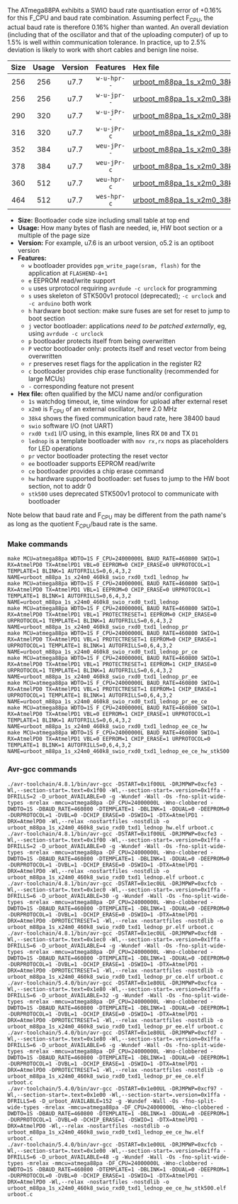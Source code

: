 The ATmega88PA exhibits a SWIO baud rate quantisation error of +0.16% for this F_CPU and baud rate combination. Assuming perfect F<sub>CPU</sub>, the actual baud rate is therefore 0.16% higher than wanted. An overall deviation (including that of the oscillator and that of the uploading computer) of up to 1.5% is well within communication tolerance. In practice, up to 2.5% deviation is likely to work with short cables and benign line noise.

|Size|Usage|Version|Features|Hex file|
|:-:|:-:|:-:|:-:|:--|
|256|256|u7.7|`w-u-hpr--`|[urboot_m88pa_1s_x2m0_38k4_swio_rxd0_txd1_lednop_hw.hex](https://raw.githubusercontent.com/stefanrueger/urboot.hex/main/mcus/atmega88pa/watchdog_1_s/external_oscillator_x/%2B2m000000_hz/%2B%2B38k4_baud/uart0_rxd0_txd1/lednop/urboot_m88pa_1s_x2m0_38k4_swio_rxd0_txd1_lednop_hw.hex)|
|256|256|u7.7|`w-u-jpr--`|[urboot_m88pa_1s_x2m0_38k4_swio_rxd0_txd1_lednop.hex](https://raw.githubusercontent.com/stefanrueger/urboot.hex/main/mcus/atmega88pa/watchdog_1_s/external_oscillator_x/%2B2m000000_hz/%2B%2B38k4_baud/uart0_rxd0_txd1/lednop/urboot_m88pa_1s_x2m0_38k4_swio_rxd0_txd1_lednop.hex)|
|290|320|u7.7|`w-u-jPr--`|[urboot_m88pa_1s_x2m0_38k4_swio_rxd0_txd1_lednop_pr.hex](https://raw.githubusercontent.com/stefanrueger/urboot.hex/main/mcus/atmega88pa/watchdog_1_s/external_oscillator_x/%2B2m000000_hz/%2B%2B38k4_baud/uart0_rxd0_txd1/lednop/urboot_m88pa_1s_x2m0_38k4_swio_rxd0_txd1_lednop_pr.hex)|
|316|320|u7.7|`w-u-jPr-c`|[urboot_m88pa_1s_x2m0_38k4_swio_rxd0_txd1_lednop_pr_ce.hex](https://raw.githubusercontent.com/stefanrueger/urboot.hex/main/mcus/atmega88pa/watchdog_1_s/external_oscillator_x/%2B2m000000_hz/%2B%2B38k4_baud/uart0_rxd0_txd1/lednop/urboot_m88pa_1s_x2m0_38k4_swio_rxd0_txd1_lednop_pr_ce.hex)|
|352|384|u7.7|`weu-jPr--`|[urboot_m88pa_1s_x2m0_38k4_swio_rxd0_txd1_lednop_pr_ee.hex](https://raw.githubusercontent.com/stefanrueger/urboot.hex/main/mcus/atmega88pa/watchdog_1_s/external_oscillator_x/%2B2m000000_hz/%2B%2B38k4_baud/uart0_rxd0_txd1/lednop/urboot_m88pa_1s_x2m0_38k4_swio_rxd0_txd1_lednop_pr_ee.hex)|
|378|384|u7.7|`weu-jPr-c`|[urboot_m88pa_1s_x2m0_38k4_swio_rxd0_txd1_lednop_pr_ee_ce.hex](https://raw.githubusercontent.com/stefanrueger/urboot.hex/main/mcus/atmega88pa/watchdog_1_s/external_oscillator_x/%2B2m000000_hz/%2B%2B38k4_baud/uart0_rxd0_txd1/lednop/urboot_m88pa_1s_x2m0_38k4_swio_rxd0_txd1_lednop_pr_ee_ce.hex)|
|360|512|u7.7|`weu-hpr-c`|[urboot_m88pa_1s_x2m0_38k4_swio_rxd0_txd1_lednop_ee_ce_hw.hex](https://raw.githubusercontent.com/stefanrueger/urboot.hex/main/mcus/atmega88pa/watchdog_1_s/external_oscillator_x/%2B2m000000_hz/%2B%2B38k4_baud/uart0_rxd0_txd1/lednop/urboot_m88pa_1s_x2m0_38k4_swio_rxd0_txd1_lednop_ee_ce_hw.hex)|
|464|512|u7.7|`wes-hpr-c`|[urboot_m88pa_1s_x2m0_38k4_swio_rxd0_txd1_lednop_ee_ce_hw_stk500.hex](https://raw.githubusercontent.com/stefanrueger/urboot.hex/main/mcus/atmega88pa/watchdog_1_s/external_oscillator_x/%2B2m000000_hz/%2B%2B38k4_baud/uart0_rxd0_txd1/lednop/urboot_m88pa_1s_x2m0_38k4_swio_rxd0_txd1_lednop_ee_ce_hw_stk500.hex)|

- **Size:** Bootloader code size including small table at top end
- **Usage:** How many bytes of flash are needed, ie, HW boot section or a multiple of the page size
- **Version:** For example, u7.6 is an urboot version, o5.2 is an optiboot version
- **Features:**
  + `w` bootloader provides `pgm_write_page(sram, flash)` for the application at `FLASHEND-4+1`
  + `e` EEPROM read/write support
  + `u` uses urprotocol requiring `avrdude -c urclock` for programming
  + `s` uses skeleton of STK500v1 protocol (deprecated); `-c urclock` and `-c arduino` both work
  + `h` hardware boot section: make sure fuses are set for reset to jump to boot section
  + `j` vector bootloader: applications *need to be patched externally*, eg, using `avrdude -c urclock`
  + `p` bootloader protects itself from being overwritten
  + `P` vector bootloader only: protects itself and reset vector from being overwritten
  + `r` preserves reset flags for the application in the register R2
  + `c` bootloader provides chip erase functionality (recommended for large MCUs)
  + `-` corresponding feature not present
- **Hex file:** often qualified by the MCU name and/or configuration
  + `1s` watchdog timeout, ie, time window for upload after external reset
  + `x2m0` is F<sub>CPU</sub> of an external oscillator, here 2.0 MHz
  + `38k4` shows the fixed communication baud rate, here 38400 baud
  + `swio` software I/O (not UART)
  + `rxd0 txd1` I/O using, in this example, lines RX `D0` and TX `D1`
  + `lednop` is a template bootloader with `mov rx,rx` nops as placeholders for LED operations
  + `pr` vector bootloader protecting the reset vector
  + `ee` bootloader supports EEPROM read/write
  + `ce` bootloader provides a chip erase command
  + `hw` hardware supported bootloader: set fuses to jump to the HW boot section, not to addr 0
  + `stk500` uses deprecated STK500v1 protocol to communicate with bootloader


Note below that baud rate and F<sub>CPU</sub> may be different from the path name's as long as the quotient F<sub>CPU</sub>/baud rate is the same.

### Make commands
```
make MCU=atmega88pa WDTO=1S F_CPU=24000000L BAUD_RATE=460800 SWIO=1 RX=AtmelPD0 TX=AtmelPD1 VBL=0 EEPROM=0 CHIP_ERASE=0 URPROTOCOL=1 TEMPLATE=1 BLINK=1 AUTOFRILLS=0,6,4,3,2 NAME=urboot_m88pa_1s_x24m0_460k8_swio_rxd0_txd1_lednop_hw
make MCU=atmega88pa WDTO=1S F_CPU=24000000L BAUD_RATE=460800 SWIO=1 RX=AtmelPD0 TX=AtmelPD1 VBL=1 EEPROM=0 CHIP_ERASE=0 URPROTOCOL=1 TEMPLATE=1 BLINK=1 AUTOFRILLS=0,6,4,3,2 NAME=urboot_m88pa_1s_x24m0_460k8_swio_rxd0_txd1_lednop
make MCU=atmega88pa WDTO=1S F_CPU=24000000L BAUD_RATE=460800 SWIO=1 RX=AtmelPD0 TX=AtmelPD1 VBL=1 PROTECTRESET=1 EEPROM=0 CHIP_ERASE=0 URPROTOCOL=1 TEMPLATE=1 BLINK=1 AUTOFRILLS=0,6,4,3,2 NAME=urboot_m88pa_1s_x24m0_460k8_swio_rxd0_txd1_lednop_pr
make MCU=atmega88pa WDTO=1S F_CPU=24000000L BAUD_RATE=460800 SWIO=1 RX=AtmelPD0 TX=AtmelPD1 VBL=1 PROTECTRESET=1 EEPROM=0 CHIP_ERASE=1 URPROTOCOL=1 TEMPLATE=1 BLINK=1 AUTOFRILLS=0,6,4,3,2 NAME=urboot_m88pa_1s_x24m0_460k8_swio_rxd0_txd1_lednop_pr_ce
make MCU=atmega88pa WDTO=1S F_CPU=24000000L BAUD_RATE=460800 SWIO=1 RX=AtmelPD0 TX=AtmelPD1 VBL=1 PROTECTRESET=1 EEPROM=1 CHIP_ERASE=0 URPROTOCOL=1 TEMPLATE=1 BLINK=1 AUTOFRILLS=0,6,4,3,2 NAME=urboot_m88pa_1s_x24m0_460k8_swio_rxd0_txd1_lednop_pr_ee
make MCU=atmega88pa WDTO=1S F_CPU=24000000L BAUD_RATE=460800 SWIO=1 RX=AtmelPD0 TX=AtmelPD1 VBL=1 PROTECTRESET=1 EEPROM=1 CHIP_ERASE=1 URPROTOCOL=1 TEMPLATE=1 BLINK=1 AUTOFRILLS=0,6,4,3,2 NAME=urboot_m88pa_1s_x24m0_460k8_swio_rxd0_txd1_lednop_pr_ee_ce
make MCU=atmega88pa WDTO=1S F_CPU=24000000L BAUD_RATE=460800 SWIO=1 RX=AtmelPD0 TX=AtmelPD1 VBL=0 EEPROM=1 CHIP_ERASE=1 URPROTOCOL=1 TEMPLATE=1 BLINK=1 AUTOFRILLS=0,6,4,3,2 NAME=urboot_m88pa_1s_x24m0_460k8_swio_rxd0_txd1_lednop_ee_ce_hw
make MCU=atmega88pa WDTO=1S F_CPU=24000000L BAUD_RATE=460800 SWIO=1 RX=AtmelPD0 TX=AtmelPD1 VBL=0 EEPROM=1 CHIP_ERASE=1 URPROTOCOL=0 TEMPLATE=1 BLINK=1 AUTOFRILLS=0,6,4,3,2 NAME=urboot_m88pa_1s_x24m0_460k8_swio_rxd0_txd1_lednop_ee_ce_hw_stk500
```

### Avr-gcc commands
```
./avr-toolchain/4.8.1/bin/avr-gcc -DSTART=0x1f00UL -DRJMPWP=0xcfe3 -Wl,--section-start=.text=0x1f00 -Wl,--section-start=.version=0x1ffa -DFRILLS=2 -D_urboot_AVAILABLE=0 -g -Wundef -Wall -Os -fno-split-wide-types -mrelax -mmcu=atmega88pa -DF_CPU=24000000L -Wno-clobbered -DWDTO=1S -DBAUD_RATE=460800 -DTEMPLATE=1 -DBLINK=1 -DDUAL=0 -DEEPROM=0 -DURPROTOCOL=1 -DVBL=0 -DCHIP_ERASE=0 -DSWIO=1 -DTX=AtmelPD1 -DRX=AtmelPD0 -Wl,--relax -nostartfiles -nostdlib -o urboot_m88pa_1s_x24m0_460k8_swio_rxd0_txd1_lednop_hw.elf urboot.c
./avr-toolchain/4.8.1/bin/avr-gcc -DSTART=0x1f00UL -DRJMPWP=0xcfe3 -Wl,--section-start=.text=0x1f00 -Wl,--section-start=.version=0x1ffa -DFRILLS=2 -D_urboot_AVAILABLE=0 -g -Wundef -Wall -Os -fno-split-wide-types -mrelax -mmcu=atmega88pa -DF_CPU=24000000L -Wno-clobbered -DWDTO=1S -DBAUD_RATE=460800 -DTEMPLATE=1 -DBLINK=1 -DDUAL=0 -DEEPROM=0 -DURPROTOCOL=1 -DVBL=1 -DCHIP_ERASE=0 -DSWIO=1 -DTX=AtmelPD1 -DRX=AtmelPD0 -Wl,--relax -nostartfiles -nostdlib -o urboot_m88pa_1s_x24m0_460k8_swio_rxd0_txd1_lednop.elf urboot.c
./avr-toolchain/4.8.1/bin/avr-gcc -DSTART=0x1ec0UL -DRJMPWP=0xcfcb -Wl,--section-start=.text=0x1ec0 -Wl,--section-start=.version=0x1ffa -DFRILLS=6 -D_urboot_AVAILABLE=30 -g -Wundef -Wall -Os -fno-split-wide-types -mrelax -mmcu=atmega88pa -DF_CPU=24000000L -Wno-clobbered -DWDTO=1S -DBAUD_RATE=460800 -DTEMPLATE=1 -DBLINK=1 -DDUAL=0 -DEEPROM=0 -DURPROTOCOL=1 -DVBL=1 -DCHIP_ERASE=0 -DSWIO=1 -DTX=AtmelPD1 -DRX=AtmelPD0 -DPROTECTRESET=1 -Wl,--relax -nostartfiles -nostdlib -o urboot_m88pa_1s_x24m0_460k8_swio_rxd0_txd1_lednop_pr.elf urboot.c
./avr-toolchain/4.8.1/bin/avr-gcc -DSTART=0x1ec0UL -DRJMPWP=0xcfd8 -Wl,--section-start=.text=0x1ec0 -Wl,--section-start=.version=0x1ffa -DFRILLS=6 -D_urboot_AVAILABLE=4 -g -Wundef -Wall -Os -fno-split-wide-types -mrelax -mmcu=atmega88pa -DF_CPU=24000000L -Wno-clobbered -DWDTO=1S -DBAUD_RATE=460800 -DTEMPLATE=1 -DBLINK=1 -DDUAL=0 -DEEPROM=0 -DURPROTOCOL=1 -DVBL=1 -DCHIP_ERASE=1 -DSWIO=1 -DTX=AtmelPD1 -DRX=AtmelPD0 -DPROTECTRESET=1 -Wl,--relax -nostartfiles -nostdlib -o urboot_m88pa_1s_x24m0_460k8_swio_rxd0_txd1_lednop_pr_ce.elf urboot.c
./avr-toolchain/5.4.0/bin/avr-gcc -DSTART=0x1e80UL -DRJMPWP=0xcfca -Wl,--section-start=.text=0x1e80 -Wl,--section-start=.version=0x1ffa -DFRILLS=6 -D_urboot_AVAILABLE=32 -g -Wundef -Wall -Os -fno-split-wide-types -mrelax -mmcu=atmega88pa -DF_CPU=24000000L -Wno-clobbered -DWDTO=1S -DBAUD_RATE=460800 -DTEMPLATE=1 -DBLINK=1 -DDUAL=0 -DEEPROM=1 -DURPROTOCOL=1 -DVBL=1 -DCHIP_ERASE=0 -DSWIO=1 -DTX=AtmelPD1 -DRX=AtmelPD0 -DPROTECTRESET=1 -Wl,--relax -nostartfiles -nostdlib -o urboot_m88pa_1s_x24m0_460k8_swio_rxd0_txd1_lednop_pr_ee.elf urboot.c
./avr-toolchain/5.4.0/bin/avr-gcc -DSTART=0x1e80UL -DRJMPWP=0xcfd7 -Wl,--section-start=.text=0x1e80 -Wl,--section-start=.version=0x1ffa -DFRILLS=6 -D_urboot_AVAILABLE=6 -g -Wundef -Wall -Os -fno-split-wide-types -mrelax -mmcu=atmega88pa -DF_CPU=24000000L -Wno-clobbered -DWDTO=1S -DBAUD_RATE=460800 -DTEMPLATE=1 -DBLINK=1 -DDUAL=0 -DEEPROM=1 -DURPROTOCOL=1 -DVBL=1 -DCHIP_ERASE=1 -DSWIO=1 -DTX=AtmelPD1 -DRX=AtmelPD0 -DPROTECTRESET=1 -Wl,--relax -nostartfiles -nostdlib -o urboot_m88pa_1s_x24m0_460k8_swio_rxd0_txd1_lednop_pr_ee_ce.elf urboot.c
./avr-toolchain/5.4.0/bin/avr-gcc -DSTART=0x1e00UL -DRJMPWP=0xcf97 -Wl,--section-start=.text=0x1e00 -Wl,--section-start=.version=0x1ffa -DFRILLS=6 -D_urboot_AVAILABLE=152 -g -Wundef -Wall -Os -fno-split-wide-types -mrelax -mmcu=atmega88pa -DF_CPU=24000000L -Wno-clobbered -DWDTO=1S -DBAUD_RATE=460800 -DTEMPLATE=1 -DBLINK=1 -DDUAL=0 -DEEPROM=1 -DURPROTOCOL=1 -DVBL=0 -DCHIP_ERASE=1 -DSWIO=1 -DTX=AtmelPD1 -DRX=AtmelPD0 -Wl,--relax -nostartfiles -nostdlib -o urboot_m88pa_1s_x24m0_460k8_swio_rxd0_txd1_lednop_ee_ce_hw.elf urboot.c
./avr-toolchain/5.4.0/bin/avr-gcc -DSTART=0x1e00UL -DRJMPWP=0xcfcb -Wl,--section-start=.text=0x1e00 -Wl,--section-start=.version=0x1ffa -DFRILLS=6 -D_urboot_AVAILABLE=48 -g -Wundef -Wall -Os -fno-split-wide-types -mrelax -mmcu=atmega88pa -DF_CPU=24000000L -Wno-clobbered -DWDTO=1S -DBAUD_RATE=460800 -DTEMPLATE=1 -DBLINK=1 -DDUAL=0 -DEEPROM=1 -DURPROTOCOL=0 -DVBL=0 -DCHIP_ERASE=1 -DSWIO=1 -DTX=AtmelPD1 -DRX=AtmelPD0 -Wl,--relax -nostartfiles -nostdlib -o urboot_m88pa_1s_x24m0_460k8_swio_rxd0_txd1_lednop_ee_ce_hw_stk500.elf urboot.c
```

